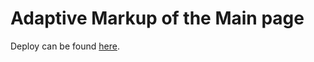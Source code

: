 # Adaptive Markup of the Main page

Deploy can be found [here](https://anastasia-shmeleva.github.io/MQ-diploma/).